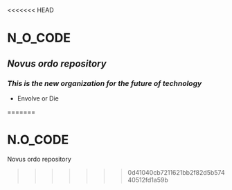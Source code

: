 <<<<<<< HEAD
# N_O_CODE

## *Novus ordo repository*
### _This is the new organization for the future of technology_
- Envolve or Die

=======
# N.O_CODE
Novus ordo repository 
>>>>>>> 0d41040cb7211621bb2f82d5b57440512fd1a59b
